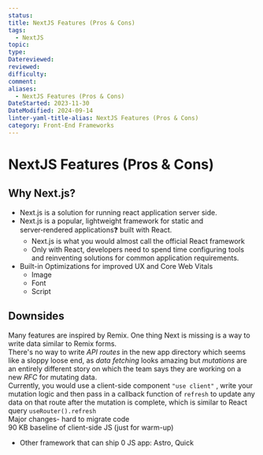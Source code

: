 ```yaml
---
status: 
title: NextJS Features (Pros & Cons)
tags:
  - NextJS
topic: 
type: 
Datereviewed: 
reviewed: 
difficulty: 
comment: 
aliases:
  - NextJS Features (Pros & Cons)
DateStarted: 2023-11-30
DateModified: 2024-09-14
linter-yaml-title-alias: NextJS Features (Pros & Cons)
category: Front-End Frameworks
---
```


# NextJS Features (Pros & Cons)

## Why Next.js?

- Next.js is a solution for running react application server side.
- Next.js is a popular, lightweight framework for static and server‑rendered applications❓ built with React.
  - Next.js is what you would almost call the official React framework
  - Only with React, developers need to spend time configuring tools and reinventing solutions for common application requirements.
- Built-in Optimizations for improved UX and Core Web Vitals
  - Image
  - Font
  - Script

## Downsides

Many features are inspired by Remix. One thing Next is missing is a way to write data similar to Remix forms.  
There's no way to write _API routes_ in the new app directory which seems like a sloppy loose end, as _data fetching_ looks amazing but _mutations_ are an entirely different story on which the team says they are working on a new _RFC_ for mutating data.  
Currently, you would use a client-side component `"use client"` , write your mutation logic and then pass in a callback function of `refresh` to update any data on that route after the mutation is complete, which is similar to React query `useRouter().refresh`  
Major changes- hard to migrate code  
90 KB baseline of client-side JS (just for warm-up)

- Other framework that can ship 0 JS app: Astro, Quick
